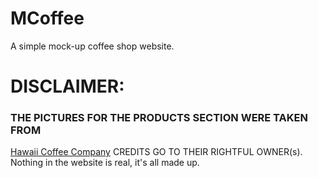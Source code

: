 # MCoffee

A simple mock-up coffee shop website.


# DISCLAIMER: 
### THE PICTURES FOR THE PRODUCTS SECTION WERE TAKEN FROM 
[Hawaii Coffee Company](https://www.hawaiicoffeecompany.com/) 
CREDITS GO TO THEIR RIGHTFUL OWNER(s).
Nothing in the website is real, it's all made up.
